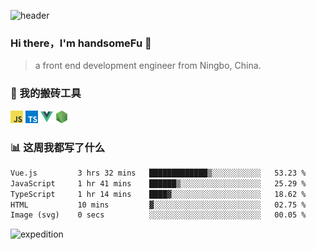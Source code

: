 ![header](https://raw.githubusercontent.com/fzq1998/fzq1998/master/header.png)

### Hi there，I'm handsomeFu 👋

> a front end development engineer from Ningbo, China.

### 🔧 我的搬砖工具
<code><img height="20" src="https://raw.githubusercontent.com/github/explore/80688e429a7d4ef2fca1e82350fe8e3517d3494d/topics/javascript/javascript.png" alt="javascript"></code>
<code><img height="20" src="https://raw.githubusercontent.com/github/explore/80688e429a7d4ef2fca1e82350fe8e3517d3494d/topics/typescript/typescript.png" alt="typescript"></code>
<code><img height="20" src="https://raw.githubusercontent.com/github/explore/80688e429a7d4ef2fca1e82350fe8e3517d3494d/topics/vue/vue.png" alt="vue"></code>
<code><img height="20" src="https://raw.githubusercontent.com/github/explore/80688e429a7d4ef2fca1e82350fe8e3517d3494d/topics/nodejs/nodejs.png" alt="nodejs"></code>



### 📊 这周我都写了什么
<!--START_SECTION:waka-->

```txt
Vue.js         3 hrs 32 mins   █████████████▒░░░░░░░░░░░   53.23 %
JavaScript     1 hr 41 mins    ██████▒░░░░░░░░░░░░░░░░░░   25.29 %
TypeScript     1 hr 14 mins    ████▓░░░░░░░░░░░░░░░░░░░░   18.62 %
HTML           10 mins         ▓░░░░░░░░░░░░░░░░░░░░░░░░   02.75 %
Image (svg)    0 secs          ░░░░░░░░░░░░░░░░░░░░░░░░░   00.05 %
```

<!--END_SECTION:waka-->


![expedition](https://raw.githubusercontent.com/fzq1998/fzq1998/master/expedition.gif)

